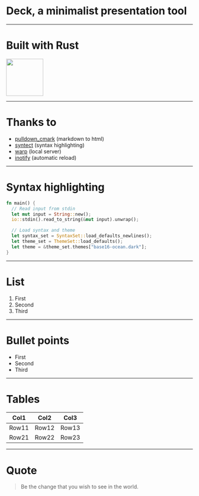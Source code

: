 # Deck, a minimalist presentation tool

---

# Built with Rust

<img src="https://upload.wikimedia.org/wikipedia/commons/thumb/d/d5/Rust_programming_language_black_logo.svg/1920px-Rust_programming_language_black_logo.svg.png" width="100" />

---

# Thanks to

- [pulldown_cmark](https://github.com/raphlinus/pulldown-cmark) (markdown to html)
- [syntect](https://github.com/trishume/syntect) (syntax highlighting)
- [warp](https://github.com/seanmonstar/warp) (local server)
- [inotify](https://github.com/inotify-rs/inotify) (automatic reload)

---

# Syntax highlighting

```rust
fn main() {
  // Read input from stdin
  let mut input = String::new();
  io::stdin().read_to_string(&mut input).unwrap();

  // Load syntax and theme
  let syntax_set = SyntaxSet::load_defaults_newlines();
  let theme_set = ThemeSet::load_defaults();
  let theme = &theme_set.themes["base16-ocean.dark"];
}
```

---

# List

1) First
2) Second
3) Third

---

# Bullet points

* First
* Second
* Third

---

# Tables

|Col1|Col2|Col3|
|----|----|----|
|Row11|Row12|Row13|
|Row21|Row22|Row23|

---

# Quote

> Be the change that you wish to see in the world.
